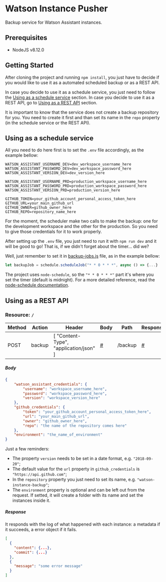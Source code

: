 # Watson Instance Pusher

Backup service for Watson Assistant instances.

## Prerequisites

* NodeJS v8.12.0

## Getting Started

After cloning the project and running `npm install`, you just have to decide if you would like to use it as a automated scheduled backup or as a REST API.

In case you decide to use it as a schedule service, you just need to follow the [Using as a schedule service](#using-as-a-schedule-service) section. In case you decide to use it as a REST API, go to [Using as a REST API](#using-as-a-rest-api) section.

It is important to know that the service does not create a backup repository for you. You need to create it first and than set its name in the `repo` property (in the schedule service or the REST API).

## Using as a schedule service

All you need to do here first is to set the `.env` file accordingly, as the example bellow:

```env
WATSON_ASSISTANT_USERNAME_DEV=dev_workspace_username_here
WATSON_ASSISTANT_PASSWORD_DEV=dev_workspace_password_here
WATSON_ASSISTANT_VERSION_DEV=dev_version_here

WATSON_ASSISTANT_USERNAME_PRD=production_workspace_username_here
WATSON_ASSISTANT_PASSWORD_PRD=production_workspace_password_here
WATSON_ASSISTANT_VERSION_PRD=production_version_here

GITHUB_TOKEN=your_github_account_personal_access_token_here
GITHUB_URL=your_main_github_url
GITHUB_OWNER=github_owner_here
GITHUB_REPO=repository_name_here
```

For the moment, the scheduler make two calls to make the backup: one for the development workspace and the other for the production. So you need to give those credentials for it to work properly.

After setting up the `.env` file, you just need to run it with `npm run dev` and it will be good to go! That is, if we didn't forget about the timer... did we?

Well, just remember to set it in [backup-jobs.js](/src/jobs/backup-job.js) file, as in the example bellow:

```javascript
let backupJob = schedule.scheduleJob("* * 0 * * *", async () => {...}
```

The project uses `node-schedule`, so the `"* * 0 * * *"` part it's where you set the timer (default is midnight). For a more detailed reference, read the [node-schedule documentation](https://github.com/node-schedule/node-schedule/blob/master/README.md).

## Using as a REST API
### Resource: `/`

| Method  | Action        | Header                                 | Body                  | Path       | Response              |
| ------  | ------        | ------                                 | ------                | ------     | ------                |
| POST    | backup        | [ "Content-Type", "application/json" ] | [#](#body)            | /backup    | [#](#response)        |

##### Body

```json
{
    "watson_assistant_credentials": {
        "username": "workspace_username_here",
        "password": "workspace_password_here",
        "version": "workspace_version_here"
    },
    "github_credentials": {
        "token": "your_github_account_personal_access_token_here",
        "url": "your_main_github_url",
        "owner": "github_owner_here",
        "repo": "the name of the repository comes here"
    },
    "environment": "the_name_of_environment"
}
```

Just a few reminders:

* The property `version` needs to be set in a date format, e.g. `"2018-09-20"`;
* The default value for the `url` property in `github_credentials` is `"https://api.github.com"`;
* In the `repository` property you just need to set its name, e.g. `"watson-instance-backup"`;
* The `environment` property is optional and can be left out from the request. If setted, it will create a folder with its name and set the instances inside it.

##### Response

It responds with the log of what happened with each instance: a metadata if it succeeds, a error object if it fails.

```json
[
  {
    "content": {...},
    "commit": {...}
  },
  {
    "message": "some error message"
  }
]
```
